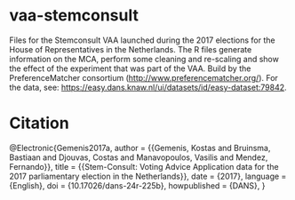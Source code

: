 # vaa-stemconsult

Files for the Stemconsult VAA launched during the 2017 elections for the House of Representatives in the Netherlands. The R files generate information on the MCA, perform some cleaning and re-scaling and show the effect of the experiment that was part of the VAA. Build by the PreferenceMatcher consortium (http://www.preferencematcher.org/). For the data, see: https://easy.dans.knaw.nl/ui/datasets/id/easy-dataset:79842.
 
# Citation

@Electronic{Gemenis2017a,
  author       = {{Gemenis, Kostas and Bruinsma, Bastiaan and Djouvas, Costas and Manavopoulos, Vasilis and Mendez, Fernando}},
  title        = {{Stem-Consult: Voting Advice Application data for the 2017 parliamentary election in the Netherlands}},
  date         = {2017},
  language     = {English},
  doi          = {10.17026/dans-24r-225b},
  howpublished = {DANS},
}


